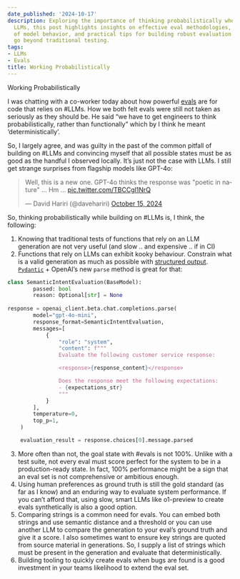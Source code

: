 ```yaml
---
date_published: '2024-10-17'
description: Exploring the importance of thinking probabilistically when working with
  LLMs, this post highlights insights on effective eval methodologies, the quirks
  of model behavior, and practical tips for building robust evaluation processes that
  go beyond traditional testing.
tags:
- LLMs
- Evals
title: Working Probabilistically
---
```


Working Probabilistically

I was chatting with a co-worker today about how powerful [evals](https://medium.com/@carolzhu/all-about-llm-evals-8a155a1235c7) are for code that relies on #LLMs. How we both felt evals were still not taken as seriously as they should be. He said “we have to get engineers to think probabilistically, rather than functionally” which by I think he meant ‘deterministically’.

So, I largely agree, and was guilty in the past of the common pitfall of building on #LLMs and convincing myself that all possible states must be as good as the handful I observed locally. It’s just not the case with LLMs. I still get strange surprises from flagship models like GPT-4o:

<blockquote class="twitter-tweet"><p lang="en" dir="ltr">Well, this is a new one. GPT-4o thinks the response was &quot;poetic in nature&quot; ... Hm ... <a href="https://t.co/TBCCgl1NrQ">pic.twitter.com/TBCCgl1NrQ</a></p>&mdash; David Hariri (@davehariri) <a href="https://twitter.com/davehariri/status/1846027015729590423?ref_src=twsrc%5Etfw">October 15, 2024</a></blockquote> <script async src="https://platform.twitter.com/widgets.js" charset="utf-8"></script>

So, thinking probabilistically while building on #LLMs is, I think, the following:

1. Knowing that traditional tests of functions that rely on an LLM generation are not very useful (and slow .. and expensive .. if in CI)
2. Functions that rely on LLMs can exhibit kooky behaviour. Constrain what is a valid generation as much as possible with [structured output](https://platform.openai.com/docs/guides/structured-outputs). [`Pydantic`](https://docs.pydantic.dev/latest/) + OpenAI’s new `parse` method is great for that:

```py
class SemanticIntentEvaluation(BaseModel):
        passed: bool
        reason: Optional[str] = None
        
response = openai_client.beta.chat.completions.parse(
        model="gpt-4o-mini",
        response_format=SemanticIntentEvaluation,
        messages=[
            {
                "role": "system",
                "content": f"""
                Evaluate the following customer service response:

                <response>{response_content}</response>

                Does the response meet the following expectations:
                - {expectations_str}
                """
            }
        ],
        temperature=0,
        top_p=1,
    )

    evaluation_result = response.choices[0].message.parsed
```

3. More often than not, the goal state with #evals is not 100%. Unlike with a test suite, not every eval must score perfect for the system to be in a production-ready state. In fact, 100% performance might be a sign that an eval set is not comprehensive or ambitious enough. 
4. Using human preferences as ground truth is still the gold standard (as far as I know) and an enduring way to evaluate system performance. If you can’t afford that, using slow, smart LLMs like o1-preview to create evals synthetically is also a good option.
5. Comparing strings is a common need for evals. You can embed both strings and use semantic distance and a threshold or you can use another LLM to compare the generation to your eval’s ground truth and give it a score. I also sometimes want to ensure key strings are quoted from source material in generations. So, I supply a list of strings which must be present in the generation and evaluate that deterministically.
6. Building tooling to quickly create evals when bugs are found is a good investment in your teams likelihood to extend the eval set.
